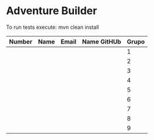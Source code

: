 # Adventure Builder

To run tests execute: mvn clean install

|   Number   |          Name           |            Email        |   Name GitHUb  | Grupo |
| ---------- | ----------------------- | ----------------------- | ---------------| ----- |
|            |                         |                         |                |   1   |
|            |                         |                         |                |   2   |
|            |                         |                         |                |   3   |
|            |                         |                         |                |   4   |
|            |                         |                         |                |   5   |
|            |                         |                         |                |   6   |
|            |                         |                         |                |   7   |
|            |                         |                         |                |   8   |
|            |                         |                         |                |   9   |
 
